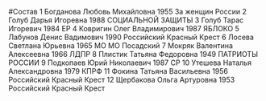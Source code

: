 #Состав
1 Богданова Любовь Михайловна 1955 За женщин России
2 Голуб Дарья Игоревна 1988 СОЦИАЛЬНОЙ ЗАЩИТЫ
3 Голуб Тарас Игоревич 1984 ЕР
4 Ковригин Олег Владимирович 1987 ЯБЛОКО
5 Лабунов Денис Вадимович 1990 Российский Красный Крест
6 Лосева Светлана Юрьевна 1965 МО МО Посадский
7 Мокряк Валентина Алексеевна 1966 ЛДПР
8 Плистик Татьяна Федоровна 1949 ПАТРИОТЫ РОССИИ
9 Подкопаев Юрий Николаевич 1987 СР
10 Утешева Наталья Александровна 1979 КПРФ
11 Фокина Татьяна Васильевна 1956 Российский Красный Крест
12 Щербакова Ольга Артуровна 1953 Российский Красный Крест
